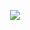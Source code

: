 <p align="center">
  <img src="https://capsule-render.vercel.app/api?type=waving&height=300&color=gradient&text=rubenjordan&textBg=false&fontAlign=24&fontAlignY=23&desc=frontend%20web%20dev&descAlign=10&descAlignY=29"/>
</p>
